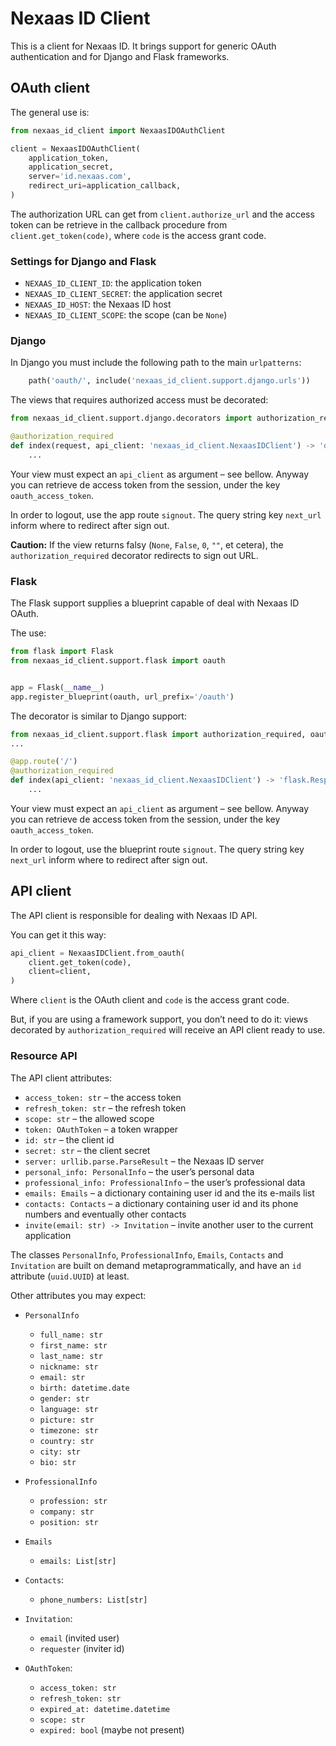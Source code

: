 # Nexaas ID Client

This is a client for Nexaas ID. It brings support for generic OAuth
authentication and for Django and Flask frameworks.

## OAuth client

The general use is:

```python
from nexaas_id_client import NexaasIDOAuthClient

client = NexaasIDOAuthClient(
    application_token,
    application_secret,
    server='id.nexaas.com',
    redirect_uri=application_callback,
)
```

The authorization URL can get from `client.authorize_url` and the access token
can be retrieve in the callback procedure from `client.get_token(code)`,
where `code` is the access grant code.

### Settings for Django and Flask

- `NEXAAS_ID_CLIENT_ID`: the application token
- `NEXAAS_ID_CLIENT_SECRET`: the application secret
- `NEXAAS_ID_HOST`: the Nexaas ID host
- `NEXAAS_ID_CLIENT_SCOPE`: the scope (can be `None`)

### Django

In Django you must include the following path to the main `urlpatterns`:

```python
    path('oauth/', include('nexaas_id_client.support.django.urls'))
```

The views that requires authorized access must be decorated:

```python
from nexaas_id_client.support.django.decorators import authorization_required

@authorization_required
def index(request, api_client: 'nexaas_id_client.NexaasIDClient') -> 'django.http.request.HttpResponse':
	...
```

Your view must expect an `api_client` as argument – see bellow. Anyway you can
retrieve de access token from the session, under the key `oauth_access_token`.

In order to logout, use the app route `signout`. The query string key
`next_url` inform where to redirect after sign out.

**Caution:** If the view returns falsy (`None`, `False`, `0`, `""`, et cetera),
the `authorization_required` decorator redirects to sign out URL.

### Flask

The Flask support supplies a blueprint capable of deal with Nexaas ID OAuth.

The use:

```python
from flask import Flask
from nexaas_id_client.support.flask import oauth


app = Flask(__name__)
app.register_blueprint(oauth, url_prefix='/oauth')
```

The decorator is similar to Django support:

```python
from nexaas_id_client.support.flask import authorization_required, oauth
...

@app.route('/')
@authorization_required
def index(api_client: 'nexaas_id_client.NexaasIDClient') -> 'flask.Response':
    ...
```

Your view must expect an `api_client` as argument – see bellow. Anyway you can
retrieve de access token from the session, under the key `oauth_access_token`.

In order to logout, use the blueprint route `signout`. The query string key
`next_url` inform where to redirect after sign out.

## API client

The API client is responsible for dealing with Nexaas ID API.

You can get it this way:

```python
api_client = NexaasIDClient.from_oauth(
    client.get_token(code),
    client=client,
)
```

Where `client` is the OAuth client and `code` is the access grant code.

But, if you are using a framework support, you don’t need to do it: views
decorated by `authorization_required` will receive an API client ready to use.

### Resource API

The API client attributes:

- `access_token: str` – the access token
- `refresh_token: str` – the refresh token
- `scope: str` – the allowed scope
- `token: OAuthToken` – a token wrapper
- `id: str` – the client id
- `secret: str` – the client secret
- `server: urllib.parse.ParseResult` – the Nexaas ID server
- `personal_info: PersonalInfo` – the user’s personal data
- `professional_info: ProfessionalInfo` – the user’s professional data
- `emails: Emails` – a dictionary containing user id and the its e-mails list
- `contacts: Contacts` – a dictionary containing user id and its phone numbers
  and eventually other contacts
- `invite(email: str) -> Invitation` – invite another user to the current
  application

The classes `PersonalInfo`, `ProfessionalInfo`, `Emails`, `Contacts` and
`Invitation` are built on demand metaprogrammatically, and have an `id`
attribute (`uuid.UUID`) at least.

Other attributes you may expect:

- `PersonalInfo`
  - `full_name: str`
  - `first_name: str`
  - `last_name: str`
  - `nickname: str`
  - `email: str`
  - `birth: datetime.date`
  - `gender: str`
  - `language: str`
  - `picture: str`
  - `timezone: str`
  - `country: str`
  - `city: str`
  - `bio: str`

- `ProfessionalInfo`
  - `profession: str`
  - `company: str`
  - `position: str`

- `Emails`
  - `emails: List[str]`

- `Contacts`:
  - `phone_numbers: List[str]`

- `Invitation`:
  - `email` (invited user)
  - `requester` (inviter id)

- `OAuthToken`:
  - `access_token: str`
  - `refresh_token: str`
  - `expired_at: datetime.datetime`
  - `scope: str`
  - `expired: bool` (maybe not present)
